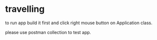 # travelling

to run app build it first and click right mouse button on Application class.

please use postman collection to test app.